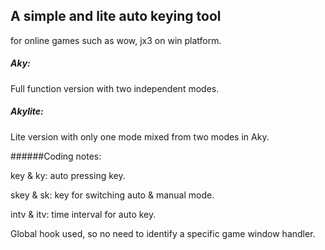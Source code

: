 A simple and lite auto keying tool
----------------------------------------------------
for online games such as wow, jx3 on win platform.

##### Aky:
Full function version with two independent modes.

##### Akylite:
Lite version with only one mode mixed from two modes in Aky.

######Coding notes:

key & ky: auto pressing key.

skey & sk: key for switching auto & manual mode.

intv & itv: time interval for auto key.

Global hook used, so no need to identify a specific game window handler.
